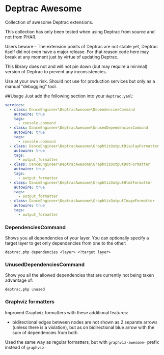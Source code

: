 # Deptrac Awesome

Collection of awesome Deptrac extensions.

This collection has only been tested when using Deptrac from source and not from PHAR.

Users beware - The extension points of Deptrac are not stable yet, Deptrac itself did not even have a major release. For that reason code here may break at any moment just by virtue of updating Deptrac. 

This library does not and will not pin down (but may require a minimal) version of Deptrac to prevent any inconsistencies.

Use at your own risk. Should not use for production services but only as a manual "debugging" tool.

##Usage
Just add the following section into your `deptrac.yaml`:

```yaml
services:
  - class: DanceEngineer\DeptracAwesome\DependenciesCommand
    autowire: true
    tags:
      - console.command
  - class: DanceEngineer\DeptracAwesome\UnusedDependenciesCommand
    autowire: true
    tags:
      - console.command
  - class: DanceEngineer\DeptracAwesome\GraphVizOutputDisplayFormatter
    autowire: true
    tags:
      - output_formatter
  - class: DanceEngineer\DeptracAwesome\GraphVizOutputDotFormatter
    autowire: true
    tags:
      - output_formatter
  - class: DanceEngineer\DeptracAwesome\GraphVizOutputHtmlFormatter
    autowire: true
    tags:
      - output_formatter
  - class: DanceEngineer\DeptracAwesome\GraphVizOutputImageFormatter
    autowire: true
    tags:
      - output_formatter
```

### DependenciesCommand
Shows you all dependencies of your layer. You can optionally specify a target layer to get only dependencies from one to the other:
```shell
deptrac.php dependencies <layer> <?target layer>
```

### UnusedDependenciesCommand
Show you all the allowed dependencies that are currently not being taken advantage of:
```shell
deptrac.php unused
```

### Graphviz formatters
Improved Graphviz formatters with these additional features:
 - bidirectional edges between nodes are not shown as 2 separate arrows (unless there is a violation), but as on bidirectional blue arrow with the sum of dependencies from both.

Used the same way as regular formatters, but with `graphviz-awesome-` prefix instead of `graphviz-`